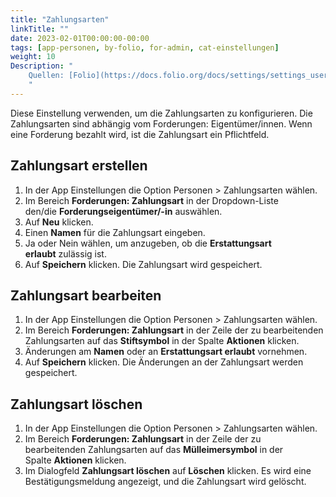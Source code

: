 ```yaml
---
title: "Zahlungsarten"
linkTitle: ""
date: 2023-02-01T00:00:00-00:00
tags: [app-personen, by-folio, for-admin, cat-einstellungen]
weight: 10
Description: "
    Quellen: [Folio](https://docs.folio.org/docs/settings/settings_users/settings_users/#settings--users--payment-methods) & [GBV](https://info.gbv.de/display/FOLIOGBVEXTERN/Einstellungen+%28Personen%29%3A+Zahlungsarten)
    "
---
```


Diese Einstellung verwenden, um die Zahlungsarten zu konfigurieren. Die Zahlungsarten sind abhängig vom Forderungen: Eigentümer/innen. Wenn eine Forderung bezahlt wird, ist die Zahlungsart ein Pflichtfeld.

## Zahlungsart erstellen

1.  In der App Einstellungen die Option Personen > Zahlungsarten wählen.
2.  Im Bereich **Forderungen: Zahlungsart** in der Dropdown-Liste den/die **Forderungseigentümer/-in** auswählen.
3.  Auf **Neu** klicken.
4.  Einen **Namen** für die Zahlungsart eingeben.
5.  Ja oder Nein wählen, um anzugeben, ob die **Erstattungsart erlaubt** zulässig ist.
6.  Auf **Speichern** klicken. Die Zahlungsart wird gespeichert.

## Zahlungsart bearbeiten

1.  In der App Einstellungen die Option Personen > Zahlungsarten wählen.
2.  Im Bereich **Forderungen: Zahlungsart** in der Zeile der zu bearbeitenden Zahlungsarten auf das **Stiftsymbol** in der Spalte **Aktionen** klicken.
3.  Änderungen am **Namen** oder an **Erstattungsart erlaubt** vornehmen.
4.  Auf **Speichern** klicken. Die Änderungen an der Zahlungsart werden gespeichert.

## Zahlungsart löschen

1.  In der App Einstellungen die Option Personen > Zahlungsarten wählen.
2.  Im Bereich **Forderungen: Zahlungsart** in der Zeile der zu bearbeitenden Zahlungsarten auf das **Mülleimersymbol** in der Spalte **Aktionen** klicken.
3.  Im Dialogfeld **Zahlungsart löschen** auf **Löschen** klicken. Es wird eine Bestätigungsmeldung angezeigt, und die Zahlungsart wird gelöscht.
